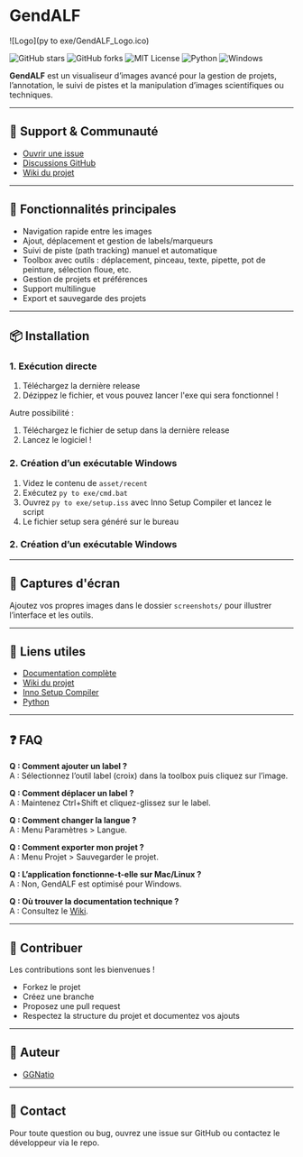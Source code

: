 # GendALF

![Logo](py to exe/GendALF_Logo.ico)

![GitHub stars](https://img.shields.io/github/stars/GGNatio/GendAlf?style=social)
![GitHub forks](https://img.shields.io/github/forks/GGNatio/GendAlf?style=social)
![MIT License](https://img.shields.io/badge/license-MIT-green)
![Python](https://img.shields.io/badge/python-3.10%2B-blue)
![Windows](https://img.shields.io/badge/platform-Windows-lightgrey)

**GendALF** est un visualiseur d’images avancé pour la gestion de projets, l’annotation, le suivi de pistes et la manipulation d’images scientifiques ou techniques.

---

## 📢 Support & Communauté

- [Ouvrir une issue](https://github.com/GGNatio/GendAlf/issues)
- [Discussions GitHub](https://github.com/GGNatio/GendAlf/discussions)
- [Wiki du projet](https://github.com/GGNatio/GendAlf/wiki)

---

## 🚀 Fonctionnalités principales
- Navigation rapide entre les images
- Ajout, déplacement et gestion de labels/marqueurs
- Suivi de piste (path tracking) manuel et automatique
- Toolbox avec outils : déplacement, pinceau, texte, pipette, pot de peinture, sélection floue, etc.
- Gestion de projets et préférences
- Support multilingue
- Export et sauvegarde des projets

---


## 📦 Installation

### 1. Exécution directe

1. Téléchargez la dernière release
2. Dézippez le fichier, et vous pouvez lancer l'exe qui sera fonctionnel !

Autre possibilité :
1. Téléchargez le fichier de setup dans la dernière release
2. Lancez le logiciel !


### 2. Création d’un exécutable Windows
1. Videz le contenu de `asset/recent`
2. Exécutez `py to exe/cmd.bat`
3. Ouvrez `py to exe/setup.iss` avec Inno Setup Compiler et lancez le script
4. Le fichier setup sera généré sur le bureau

### 2. Création d’un exécutable Windows

---

## 📸 Captures d'écran

Ajoutez vos propres images dans le dossier `screenshots/` pour illustrer l’interface et les outils.

---

## 🔗 Liens utiles

- [Documentation complète](https://github.com/GGNatio/GendAlf/wiki)
- [Wiki du projet](https://github.com/GGNatio/GendAlf/wiki)
- [Inno Setup Compiler](https://jrsoftware.org/isinfo.php)
- [Python](https://www.python.org/)

---

## ❓ FAQ

**Q : Comment ajouter un label ?**  
A : Sélectionnez l’outil label (croix) dans la toolbox puis cliquez sur l’image.

**Q : Comment déplacer un label ?**  
A : Maintenez Ctrl+Shift et cliquez-glissez sur le label.

**Q : Comment changer la langue ?**  
A : Menu Paramètres > Langue.

**Q : Comment exporter mon projet ?**  
A : Menu Projet > Sauvegarder le projet.

**Q : L’application fonctionne-t-elle sur Mac/Linux ?**  
A : Non, GendALF est optimisé pour Windows.

**Q : Où trouver la documentation technique ?**  
A : Consultez le [Wiki](https://github.com/GGNatio/GendAlf/wiki).

---

## 🤝 Contribuer

Les contributions sont les bienvenues !
- Forkez le projet
- Créez une branche
- Proposez une pull request
- Respectez la structure du projet et documentez vos ajouts

---


## 👤 Auteur

- [GGNatio](https://github.com/GGNatio)

---

## 📧 Contact

Pour toute question ou bug, ouvrez une issue sur GitHub ou contactez le développeur via le repo.